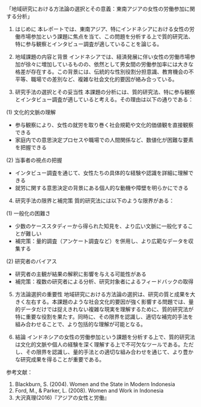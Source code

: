 「地域研究における方法論の選択とその意義：東南アジアの女性の労働参加に関する分析」

1. はじめに
本レポートでは、東南アジア、特にインドネシアにおける女性の労働市場参加という課題に焦点を当て、この問題を分析する上で質的研究法、特に参与観察とインタビュー調査が適していることを論じる。

2. 地域課題の内容と背景
インドネシアでは、経済発展に伴い女性の労働市場参加が徐々に増加しているものの、依然として男女間の労働参加率には大きな格差が存在する。この背景には、伝統的な性別役割分担意識、教育機会の不平等、職場での差別など、複雑な社会文化的要因が絡み合っている。

3. 研究手法の選択とその妥当性
本課題の分析には、質的研究法、特に参与観察とインタビュー調査が適していると考える。その理由は以下の通りである：

(1) 文化的文脈の理解
- 参与観察により、女性の就労を取り巻く社会規範や文化的価値観を直接観察できる
- 家庭内での意思決定プロセスや職場での人間関係など、数値化が困難な要素を把握できる

(2) 当事者の視点の把握
- インタビュー調査を通じて、女性たちの具体的な経験や認識を詳細に理解できる
- 就労に関する意思決定の背景にある個人的な動機や障壁を明らかにできる

4. 研究手法の限界と補完策
質的研究法には以下のような限界がある：

(1) 一般化の困難さ
- 少数のケーススタディーから得られた知見を、より広い文脈に一般化することが難しい
- 補完策：量的調査（アンケート調査など）を併用し、より広範なデータを収集する

(2) 研究者のバイアス
- 研究者の主観が結果の解釈に影響を与える可能性がある
- 補完策：複数の研究者による分析、研究対象者によるフィードバックの取得

5. 方法論選択の重要性
地域研究における方法論の選択は、研究の質と成果を大きく左右する。本課題のような社会文化的要因が強く影響する問題では、量的データだけでは捉えきれない複雑な現実を理解するために、質的研究法が特に重要な役割を果たす。同時に、その限界を認識し、適切な補完的手法を組み合わせることで、より包括的な理解が可能となる。

6. 結論
インドネシアの女性の労働参加という課題を分析する上で、質的研究法は文化的文脈や個人の経験を深く理解する上で不可欠なツールである。ただし、その限界を認識し、量的手法との適切な組み合わせを通じて、より豊かな研究成果を得ることが重要である。

参考文献：
1. Blackburn, S. (2004). Women and the State in Modern Indonesia
2. Ford, M., & Parker, L. (2008). Women and Work in Indonesia
3. 大沢真理(2016)『アジアの女性と労働』